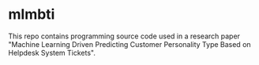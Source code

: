 # mlmbti
This repo contains programming source code used in a research paper "Machine Learning Driven Predicting Customer Personality Type Based on Helpdesk System Tickets".
